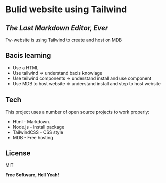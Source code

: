 # Bulid website using Tailwind 
## _The Last Markdown Editor, Ever_
Tw-website is using Tailwind to create and host on MDB
## Bacis learning

- Use a HTML  
- Use tailwind => understand bacis knowlage 
- Use teilwind components => understand install and use component
- Use MDB to host website => understand install and step to host website


## Tech

This project uses a number of open source projects to work properly:
- Html - Markdown.
- Node.js - Install package
- TailwindCSS - CSS style 
- MDB - Free hosting



## License

MIT

**Free Software, Hell Yeah!**

